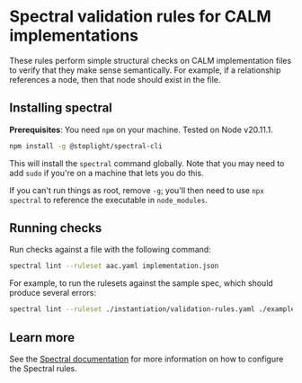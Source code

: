 # Spectral validation rules for CALM implementations
These rules perform simple structural checks on CALM implementation files to verify that they make sense semantically.
For example, if a relationship references a node, then that node should exist in the file.

## Installing spectral
**Prerequisites**: You need `npm` on your machine. 
Tested on Node v20.11.1.

```bash
npm install -g @stoplight/spectral-cli
```

This will install the `spectral` command globally. 
Note that you may need to add `sudo` if you're on a machine that lets you do this. 

If you can't run things as root, remove `-g`; you'll then need to use `npx spectral` to reference the executable in `node_modules`.

## Running checks
Run checks against a file with the following command:

```bash
spectral lint --ruleset aac.yaml implementation.json
```

For example, to run the rulesets against the sample spec, which should produce several errors:

```bash
spectral lint --ruleset ./instantiation/validation-rules.yaml ./examples/bad-rest-api.json
```

## Learn more
See the [Spectral documentation](https://docs.stoplight.io/docs/spectral/674b27b261c3c-overview) for more information on how to configure the Spectral rules.
